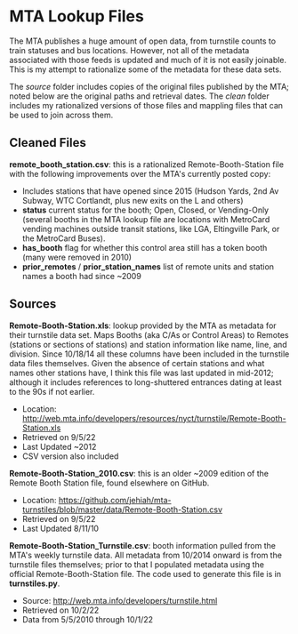# MTA Lookup Files
The MTA publishes a huge amount of open data, from turnstile counts to train statuses and bus locations. However, not all of the metadata associated with those feeds is updated and much of it is not easily joinable. This is my attempt to rationalize some of the metadata for these data sets.

The *source* folder includes copies of the original files published by the MTA; noted below are the original paths and retrieval dates. The *clean* folder includes my rationalized versions of those files and mappling files that can be used to join across them.

## Cleaned Files

**remote_booth_station.csv**: this is a rationalized Remote-Booth-Station file with the following improvements over the MTA's currently posted copy:
* Includes stations that have opened since 2015 (Hudson Yards, 2nd Av Subway, WTC Cortlandt, plus new exits on the L and others)
* **status** current status for the booth; Open, Closed, or Vending-Only (several booths in the MTA lookup file are locations with MetroCard vending machines outside transit stations, like LGA, Eltingville Park, or the MetroCard Buses).
* **has_booth** flag for whether this control area still has a token booth (many were removed in 2010)
* **prior_remotes** / **prior_station_names** list of remote units and station names a booth had since ~2009

## Sources

**Remote-Booth-Station.xls**: lookup provided by the MTA as metadata for their turnstile data set. Maps Booths (aka C/As or Control Areas) to Remotes (stations or sections of stations) and station information like name, line, and division. Since 10/18/14 all these columns have been included in the turnstile data files themselves. Given the absence of certain stations and what names other stations have, I think this file was last updated in mid-2012; although it includes references to long-shuttered entrances dating at least to the 90s if not earlier.
* Location: http://web.mta.info/developers/resources/nyct/turnstile/Remote-Booth-Station.xls
* Retrieved on 9/5/22
* Last Updated ~2012
* CSV version also included

**Remote-Booth-Station_2010.csv**: this is an older ~2009 edition of the Remote Booth Station file, found elsewhere on GitHub.
* Location: https://github.com/jehiah/mta-turnstiles/blob/master/data/Remote-Booth-Station.csv
* Retrieved on 9/5/22
* Last Updated 8/11/10

**Remote-Booth-Station_Turnstile.csv**: booth information pulled from the MTA's weekly turnstile data. All metadata from 10/2014 onward is from the turnstile files themselves; prior to that I populated metadata using the official Remote-Booth-Station file. The code used to generate this file is in **turnstiles.py**.
* Source: http://web.mta.info/developers/turnstile.html
* Retrieved on 10/2/22
* Data from 5/5/2010 through 10/1/22
